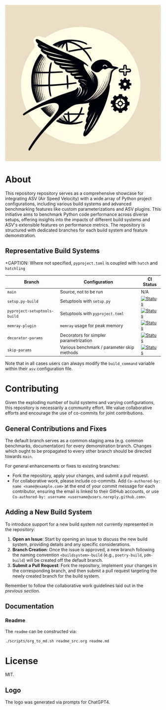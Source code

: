 ![Logo](./branding/logo/asv_samples_logo.png)

# About

This repository repository serves as a comprehensive showcase for
integrating ASV (Air Speed Velocity) with a wide array of Python project
configurations, including various build systems and advanced
benchmarking features like custom parameterizations and ASV plugins.
This initiative aims to benchmark Python code performance across diverse
setups, offering insights into the impacts of different build systems
and ASV's extensible features on performance metrics. The repository is
structured with dedicated branches for each build system and feature
demonstration.

## Representative Build Systems

+CAPTION: Where not specified, `pyproject.toml` is coupled with `hatch`
and `hatchling`

| **Branch**                   | **Configuration**                          | **CI Status**                                                                                                                                                                                                                                       |
|------------------------------|--------------------------------------------|-----------------------------------------------------------------------------------------------------------------------------------------------------------------------------------------------------------------------------------------------------|
| `main`                       | Source, not to be run                      | N/A                                                                                                                                                                                                                                                 |
| `setup.py-build`             | Setuptools with `setup.py`                 | [![Status](https://github.com/HaoZeke/asv_samples/actions/workflows/build_test.yml/badge.svg?branch=setup.py-build)](https://github.com/HaoZeke/asv_samples/actions/workflows/build_test.yml?query=branch%3Asetup.py-build)                         |
| `pyproject-setuptools-build` | Setuptools with `pyproject.toml`           | [![Status](https://github.com/HaoZeke/asv_samples/actions/workflows/build_test.yml/badge.svg?branch=pyproject-setuptools-build)](https://github.com/HaoZeke/asv_samples/actions/workflows/build_test.yml?query=branch%3Apyproject-setuptools-build) |
| `memray-plugin`              | `memray` usage for peak memory             | [![Status](https://github.com/HaoZeke/asv_samples/actions/workflows/build_test.yml/badge.svg?branch=memray-plugin)](https://github.com/HaoZeke/asv_samples/actions/workflows/build_test.yml?query=branch%3Amemray-plugin)                           |
| `decorator-params`           | Decorators for simpler parametrization     | [![Status](https://github.com/HaoZeke/asv_samples/actions/workflows/build_test.yml/badge.svg?branch=decorator-params)](https://github.com/HaoZeke/asv_samples/actions/workflows/build_test.yml?query=branch%3Adecorator-params)                     |
| `skip-params`                | Various benchmark / parameter skip methods | [![Status](https://github.com/HaoZeke/asv_samples/actions/workflows/build_test.yml/badge.svg?branch=skip-params)](https://github.com/HaoZeke/asv_samples/actions/workflows/build_test.yml?query=branch%3Askip-params)                               |

Note that in all cases users can always modify the `build_command`
variable within their `asv` configuration file.

# Contributing

Given the exploding number of build systems and varying configurations,
this repository is necessarily a community effort. We value
collaborative efforts and encourage the use of co-commits for joint
contributions.

## General Contributions and Fixes

The default branch serves as a common staging area (e.g. common
benchmarks, documentation) for every demonstration branch. Changes which
ought to be propagated to every other branch should be directed towards
`main`.

For general enhancements or fixes to existing branches:

- Fork the repository, apply your changes, and submit a pull request.
- For collaborative work, please include co-commits. Add
  `Co-authored-by: name <name@example.com>` at the end of your commit
  message for each contributor, ensuring the email is linked to their
  GitHub accounts, or use
  `Co-authored-by: username <username@users.noreply.github.com>`.

## Adding a New Build System

To introduce support for a new build system not currently represented in
the repository:

1.  **Open an Issue**: Start by opening an issue to discuss the new
    build system, providing details and any specific considerations.
2.  **Branch Creation**: Once the issue is approved, a new branch
    following the naming convention `<buildsystem>-build` (e.g.,
    `poetry-build`, `pdm-build`) will be created off the default branch.
3.  **Submit a Pull Request**: Fork the repository, implement your
    changes in the corresponding branch, and then submit a pull request
    targeting the newly created branch for the build system.

Remember to follow the collaborative work guidelines laid out in the
<span class="spurious-link"
target="General Contributions and Fixes">*previous section*</span>.

## Documentation

### Readme

The `readme` can be constructed via:

``` bash
./scripts/org_to_md.sh readme_src.org readme.md
```

# License

MIT.

## Logo

The logo was generated via prompts for ChatGPT4.
